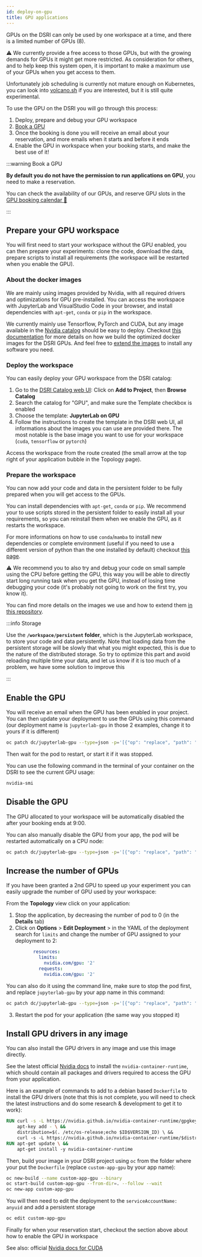 ```yaml
---
id: deploy-on-gpu
title: GPU applications
---
```


GPUs on the DSRI can only be used by one workspace at a time, and there is a limited number of GPUs (8).

⚠️ We currently provide a free access to those GPUs, but with the growing demands for GPUs it might get more restricted. As consideration for others, and to help keep this system open, it is important to make a maximum use of your GPUs when you get access to them. 

Unfortunately job scheduling is currently not mature enough on Kubernetes, you can look into [volcano.sh](https://volcano.sh/en/) if you are interested, but it is still quite experimental.

To use the GPU on the DSRI you will go through this process:

1. Deploy, prepare and debug your GPU workspace
2. [Book a GPU](/gpu-booking)
3. Once the booking is done you will receive an email about your reservation, and more emails when it starts and before it ends
4. Enable the GPU in workspace when your booking starts, and make the best use of it!

:::warning Book a GPU

**By default you do not have the permission to run applications on GPU**, you need to make a reservation.

You can check the availability of our GPUs, and reserve GPU slots in the [GPU booking calendar 📅](/gpu-booking)

:::

## Prepare your GPU workspace

You will first need to start your workspace without the GPU enabled, you can then prepare your experiments: clone the code, download the data, prepare scripts to install all requirements (the workspace will be restarted when you enable the GPU). 

### About the docker images

We are mainly using images provided by Nvidia, with all required drivers and optimizations for GPU pre-installed. You can access the workspace with JupyterLab and VisualStudio Code in your browser, and install dependencies with `apt-get`, `conda` or `pip` in the workspace.

We currently mainly use Tensorflow, PyTorch and CUDA, but any image available in the [Nvidia catalog](https://ngc.nvidia.com/catalog/containers) should be easy to deploy. Checkout [this documentation](https://github.com/MaastrichtU-IDS/jupyterlab#jupyterlab-on-gpu) for more details on how we build the optimized docker images for the DSRI GPUs. And feel free to [extend the images](https://github.com/MaastrichtU-IDS/jupyterlab#extend-an-image) to install any software you need.

### Deploy the workspace

You can easily deploy your GPU workspace from the DSRI catalog:

1. Go to the [DSRI Catalog web UI](https://console-openshift-console.apps.dsri2.unimaas.nl/catalog): Click on **Add to Project**, then **Browse Catalog**
2. Search the catalog for  "GPU", and make sure the Template checkbox is enabled
3. Choose the template: **JupyterLab on GPU**
4. Follow the instructions to create the template in the DSRI web UI, all informations about the images you can use are provided there. The most notable is the base image you want to use for your workspace (`cuda`, `tensorflow` or `pytorch`)

Access the workspace from the route created (the small arrow at the top right of your application bubble in the Topology page).

### Prepare the workspace

You can now add your code and data in the persistent folder to be fully prepared when you will get access to the GPUs.

You can install dependencies with `apt-get`, `conda` or `pip`. We recommend your to use scripts stored in the persistent folder to easily install all your requirements, so you can reinstall them when we enable the GPU, as it restarts the workspace.

For more informations on how to use `conda`/`mamba` to install new dependencies or complete environment (useful if you need to use a different version of python than the one installed by default) checkout [this page](/docs/deploy-jupyter#%EF%B8%8F-manage-dependencies-with-conda). 

⚠️ We recommend you to also try and debug your code on small sample using the CPU before getting the GPU, this way you will be able to directly start long running task when you get the GPU, instead of losing time debugging your code (it's probably not going to work on the first try, you know it).

You can find more details on the images we use and how to extend them [in this repository](https://github.com/MaastrichtU-IDS/jupyterlab#jupyterlab-on-gpu).

:::info Storage

Use the **`/workspace/persistent` folder**, which is the JupyterLab workspace, to store your code and data persistently. Note that loading data from the persistent storage will be slowly that what you might expected, this is due to the nature of the distributed storage. So try to optimize this part and avoid reloading multiple time your data, and let us know if it is too much of a problem, we have some solution to improve this

:::

## Enable the GPU

You will receive an email when the GPU has been enabled in your project. You can then update your deployment to use the GPUs using this command (our deployment name is `jupyterlab-gpu` in those 2 examples, change it to yours if it is different)

```bash
oc patch dc/jupyterlab-gpu --type=json -p='[{"op": "replace", "path": "/spec/template/spec/containers/0/resources", "value": {"requests": {"nvidia.com/gpu": 1}, "limits": {"nvidia.com/gpu": 1}}}]'
```

Then wait for the pod to restart, or start it if it was stopped.

You can use the following command in the terminal of your container on the DSRI to see the current GPU usage:

```bash
nvidia-smi
```

## Disable the GPU

The GPU allocated to your workspace will be automatically disabled the after your booking ends at 9:00.

You can also manually disable the GPU from your app, the pod will be restarted automatically on a CPU node:

```bash
oc patch dc/jupyterlab-gpu --type=json -p='[{"op": "replace", "path": "/spec/template/spec/containers/0/resources", "value": {}}]'
```

<!--
### TensorBoard logs visualization

When using Tensorflow, you can try to use [**TensorBoard 📈**](https://www.tensorflow.org/tensorboard) to explore your machine learning runs. It should be already pre-installed in our JupyterLab for GPU templates.

Follow the usual process to run tensorboard: https://www.tensorflow.org/tensorboard/get_started

1. Add the tensorboard callback to your `model.fit()` function
2. Then start Tensorboard in the terminal with `tensorboard --logdir logs` (change the directory depending on where the logs of your runs are stored), it should tell you that tensorboard as been started on port 6006
3. At this point you should be able to open the Tensorboard view from the JupyterLab welcome page
-->

## Increase the number of GPUs

If you have been granted a 2nd GPU to speed up your experiment you can easily upgrade the number of GPU used by your workspace:

From the **Topology** view click on your application:

1. Stop the application, by decreasing the number of pod to 0 (in the **Details** tab)
2. Click on **Options** > **Edit Deployment** > in the YAML of the deployment search for `limits` and change the number of GPU assigned to your deployment to 2:

```yaml
          resources:
            limits:
              nvidia.com/gpu: '2'
            requests:
              nvidia.com/gpu: '2'
```

You can also do it using the command line, make sure to stop the pod first, and replace `jupyterlab-gpu` by your app name in this command:

```bash
oc patch dc/jupyterlab-gpu --type=json -p='[{"op": "replace", "path": "/spec/template/spec/containers/0/resources", "value": {"requests": {"nvidia.com/gpu": 2}, "limits": {"nvidia.com/gpu": 2}}}]'
```

3. Restart the pod for your application (the same way you stopped it)

## Install GPU drivers in any image

You can also install the GPU drivers in any image and use this image directly.

See the latest official [Nvidia docs](https://nvidia.github.io/nvidia-container-runtime) to install the `nvidia-container-runtime`, which should contain all packages and drivers required to access the GPU from your application.

Here is an example of commands to add to a debian based `Dockerfile` to install the GPU drivers (note that this is not complete, you will need to check the latest instructions and do some research & development to get it to work):

```dockerfile
RUN curl -s -L https://nvidia.github.io/nvidia-container-runtime/gpgkey | \
    apt-key add - \ &&
    distribution=$(. /etc/os-release;echo $ID$VERSION_ID) \ &&
    curl -s -L https://nvidia.github.io/nvidia-container-runtime/$distribution/nvidia-container-runtime.list | 
RUN apt-get update \ &&
    apt-get install -y nvidia-container-runtime
```

Then, build your image in your DSRI project using `oc` from the folder where your put the `Dockerfile` (replace `custom-app-gpu` by your app name):

```bash
oc new-build --name custom-app-gpu --binary
oc start-build custom-app-gpu --from-dir=. --follow --wait
oc new-app custom-app-gpu
```

You will then need to edit the deployment to the `serviceAccountName: anyuid` and add a persistent storage

```bash
oc edit custom-app-gpu
```

Finally for when your reservation start, checkout the section above about how to enable the GPU in workspace 

See also: official [Nvidia docs for CUDA]( https://docs.nvidia.com/cuda/cuda-installation-guide-linux/index.html#debian-installation)
